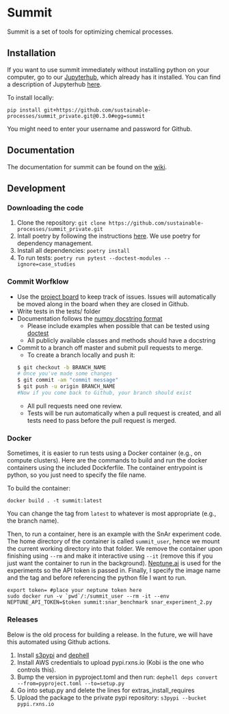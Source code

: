 # Summit

Summit is a set of tools for optimizing chemical processes. 

## Installation

If you want to use summit immediately without installing python on your computer, go to our [Jupyterhub](hub.rxns.io), which already has it installed. You can find a description of Jupyterhub [here](https://github.com/sustainable-processes/server/blob/master/notes/session_1.md).

To install locally:

```pip install git+https://github.com/sustainable-processes/summit_private.git@0.3.0#egg=summit```

You might need to enter your username and password for Github. 

## Documentation

The documentation for summit can be found on the [wiki](https://github.com/sustainable-processes/summit/wiki).
<!-- It would be great to add a "Quick Start" here.-->

## Development


### Downloading the code

1. Clone the repository:
```git clone https://github.com/sustainable-processes/summit_private.git```
2. Intall poetry by following the instructions [here](https://python-poetry.org/docs/#installation). We use poetry for dependency management.
3. Install all dependencies:
```poetry install```
3. To run tests:
```poetry run pytest --doctest-modules --ignore=case_studies```

### Commit Worfklow

- Use the [project board](https://github.com/orgs/sustainable-processes/projects/1) to keep track of issues. Issues will automatically be moved along in the board when they are closed in Github.
- Write tests in the tests/ folder
- Documentation follows the [numpy docstring format](https://numpydoc.readthedocs.io/en/latest/format.html#documenting-class-instances)
    - Please include examples when possible that can be tested using [doctest](https://docs.python.org/3/library/doctest.html)
    - All publicly available classes and methods should have a docstring
- Commit to a branch off master and submit pull requests to merge. 
    - To create a branch locally and push it:
    ```bash
    $ git checkout -b BRANCH_NAME
    # Once you've made some changes
    $ git commit -am "commit message"
    $ git push -u origin BRANCH_NAME
    #Now if you come back to Github, your branch should exist
    ```
    - All pull requests need one review.
    - Tests will be run automatically when a pull request is created, and all tests need to pass before the pull request is merged. 

### Docker
Sometimes, it is easier to run tests using a Docker container (e.g., on compute clusters). Here are the commands to build and run the docker containers using the included Dockferfile. The container entrypoint is python, so you just need to specify the file name.

To build the container:
```
docker build . -t summit:latest

```
You can change the tag from `latest` to whatever is most appropriate (e.g., the branch name).


Then, to run a container, here is an example with the SnAr experiment code. The home directory of the container is called `summit_user`, hence we mount the current working directory into that folder.  We remove the container upon finishing using `--rm` and make it interactive using `--it` (remove this if you just want the container to run in the background). [Neptune.ai](https://neptune.ai/) is used for the experiments so the API token is passed in. Finally, I specify the image name and the tag and before referencing the python file I want to run. 

```
export token= #place your neptune token here
sudo docker run -v `pwd`/:/summit_user --rm -it --env NEPTUNE_API_TOKEN=$token summit:snar_benchmark snar_experiment_2.py
```

### Releases

Below is the old process for building a release. In the future, we will have this automated using Github actions.

1. Install [s3pypi](https://github.com/novemberfiveco/s3pypi) and [dephell](https://dephell.org/docs/installation.html)
2. Install AWS credentials to upload pypi.rxns.io (Kobi is the one who controls this).
3. Bump the version in pyproject.toml and then run:
    ```dephell deps convert --from=pyproject.toml --to=setup.py```
4. Go into setup.py and delete the lines for extras_install_requires
4. Upload the package to the private pypi repository:
    ```s3pypi --bucket pypi.rxns.io```


